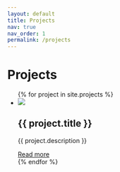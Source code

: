 ```yaml
---
layout: default
title: Projects
nav: true
nav_order: 1
permalink: /projects
---
```


# Projects

<ul class="grid grid-cols-1 md:grid-cols-2 lg:grid-cols-3 gap-6 mt-4">
  {% for project in site.projects %}
  <li class="bg-white shadow-md rounded-lg overflow-hidden">
    <div class="p-6">
       <img src="/ise/{{project.img}}" />
      <h2 class="text-xl font-semibold mb-2">{{ project.title }}</h2>
      <p class="text-gray-700">{{ project.description }}</p>
      <a href="/ise/{{ project.url }}" class="text-blue-500 hover:underline mt-4 inline-block">Read more</a>
    </div>
  </li>
  {% endfor %}
</ul>